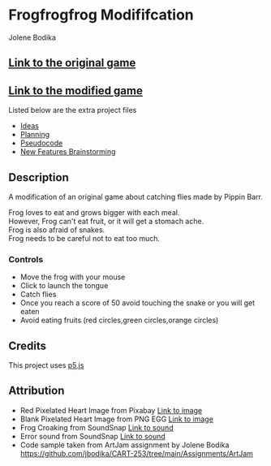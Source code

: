 # Frogfrogfrog Modififcation

Jolene Bodika

## [Link to the original game](https://pippinbarr.github.io/cart253-examples/topics/making/frogfrogfrog/index.html)

## [Link to the modified game](https://jbodika.github.io/CART-253/Assignments/ModJam/)

Listed below are the extra project files

- [Ideas](./ideas.md)
- [Planning](./planning.md)
- [Pseudocode](./pseudocode.md)
- [New Features Brainstorming](./new-features-ideas.md)

## Description

A modification of an original game about catching flies made by Pippin Barr.

Frog loves to eat and grows bigger with each meal.</br>
However, Frog can't eat fruit, or it will get a stomach ache.</br>
Frog is also afraid of snakes.</br>
Frog needs to be careful not to eat too much.

### Controls

- Move the frog with your mouse
- Click to launch the tongue
- Catch flies
- Once you reach a score of 50 avoid touching the snake or you will get eaten
- Avoid eating fruits (red circles,green circles,orange circles)

## Credits

This project uses [p5.js](https://p5js.org/)

## Attribution

- Red Pixelated Heart Image from Pixabay [Link to image](https://pixabay.com/illustrations/pixel-heart-heart-pixel-symbol-red-2779422/)
- Blank Pixelated Heart Image from PNG EGG [Link to image](https://www.pngegg.com/en/png-cwvxw)
- Frog Croaking from SoundSnap [Link to sound](https://www.soundsnap.com/frog_croaking_x1)
- Error sound from SoundSnap [Link to sound](https://www.soundsnap.com/sound_design_user_interface_accent_mid_range_beep_01_notification_alert_error)
- Code sample taken from ArtJam assignment by Jolene Bodika https://github.com/jbodika/CART-253/tree/main/Assignments/ArtJam
